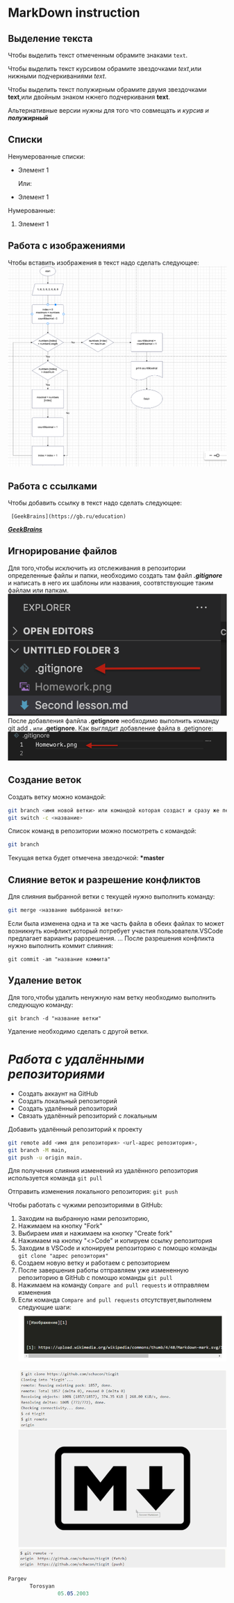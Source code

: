 # MarkDown instruction

## Выделение текста

 Чтобы выделить текст отмеченным обрамите знаками `text`.

 Чтобы выделить текст курсивом обрамите звездочками *text*,или нижными подчеркиваниями _text_.
 
Чтобы выделить текст полужирным обрамите двумя звездочками **text**,или двойным знаком нжнего подчеркивания __text__.

Альтернативные версии нужны для того что совмещать и _курсив и **полужирный**_
## Списки
  Ненумерованные списки:
  * Элемент 1 
  
      Или:
   + Элемент 1 

Нумерованные:

   1. Элемент 1 
             
## Работа с изображениями
 Чтобы вставить изображения в текст надо сделать следующее:
 ![Homework](Homework.png)

 ## Работа с ссылками
Чтобы добавить ссылку в текст надо сделать следующее:
```
 [GeekBrains](https://gb.ru/education) 
 ```
   ***[GeekBrains](https://gb.ru/education)*** 



##    Игнорирование файлов
Для того,чтобы исключить из отслеживания в репозитории определенные файлы и папки, необходимо создать там файл ***.gitignore*** и написать в него их шаблоны или названия, соотвтствующие таким файлам или папкам.![Error](Homework2.png)
После добавления фалйла __.getignore__ необходимо выполнить команду git add __.__ `или` __.getignore__.
Как выглядит добавление файла в .getignore:![error](Homework3.png)
##   Создание веток
Создать ветку можно командой:
```Bash
git branch <имя новой ветки> или командой которая создаст и сразу же переключится в ветку:
git switch -c <название>
```
 Список команд в репозитории можно посмотреть с командой:
 ```bash
 git branch
 ```
 Текущая ветка будет отмечена звездочкой: __*master__

## Слияние веток и разрешение конфликтов
Для слияния выбранной ветки с текущей нужно выполнить команду:
```Bash
git merge <название выббранной ветки>
```
Если была изменена одна и та же часть файла в обеих файлах то может возникнуть конфликт,который потребует участия пользователя.VSCode предлагает варианты рарзрешения. ...
После разрешения конфликта нужно выполнить коммит слияния:
```
git commit -am "название коммита"
```

## Удаление веток
Для того,чтобы удалить ненужную нам ветку необходимо выполнить следующую команду:
```
git branch -d "название ветки"
```
Удаление необходимо сделать с другой ветки.

# ***Работа с удалёнными репозиториями***
* Cоздать аккаунт на GitHub
* Создать локальный репозиторий
* Создать удалённый репозиторий
* Связать удалённый репозиторий с локальным

Добавить удалённый репозиторий к проекту
```Bash
git remote add <имя для репозитория> <url-адрес репозитория>,
git branch -M main,
git push -u origin main.
```

Для получения слияния изменений из удалённого репозитория используется команда `git pull`

Отправить изменения локального репозитория: `git push`

Чтобы работать с чужими репозиториями в GitHub:
1. Заходим на выбранную нами репозиторию,
2. Нажимаем на кнопку "Fork"
3. Выбираем имя и нажимаем на кнопку "Create fork"
4. Нажимаем на кнопку "<>Code" и копируем ссылку репозитория
5. Заходим в VSCode и клонируем репозиторию с помощю команды `git clone "адрес репозитория"`
6. Создаем новую ветку и работаем с репозиторием
7. После завершения работы отправляем уже измененную репозиторию в GitHub с помощю команды `git pull`
8. Нажимаем на команду `Compare and pull requests` и отправляем изменения
9. Если команда `Compare and pull requests` отсутствует,выполняем следующие шаги:
![Error](2.png)  
![Error](3.png)
![Error](1.png)
![Error](4.png)

```C# 
Pargev
       Torosyan
                05.05.2003
```
